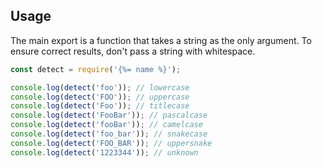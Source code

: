 ## Usage

The main export is a function that takes a string as the only argument. To ensure correct results, don't pass a string with whitespace.

```js
const detect = require('{%= name %}');

console.log(detect('foo')); // lowercase
console.log(detect('FOO')); // uppercase
console.log(detect('Foo')); // titlecase
console.log(detect('FooBar')); // pascalcase
console.log(detect('fooBar')); // camelcase
console.log(detect('foo_bar')); // snakecase
console.log(detect('FOO_BAR')); // uppersnake
console.log(detect('1223344')); // unknown
```
